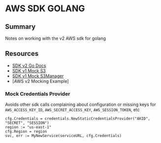 # AWS SDK GOLANG

## Summary

Notes on working with the v2 AWS sdk for golang

## Resources

- [SDK v2 Go Docs](https://godoc.org/github.com/aws/aws-sdk-go-v2)
- [SDK v1 Mock S3](https://golangcode.com/mocking-s3-upload/)
- [SDK v1 Mock S3Manager](https://stackoverflow.com/questions/49742700/have-a-go-function-accept-different-structs-as-input-with-methods)
- [AWS v2 Mocking Example]

### Mock Credentials Provider

Avoids other sdk calls complaining about configuration or missing keys for
`AWS_ACCESS_KEY_ID`, `AWS_SECRET_ACCESS_KEY`, `AWS_SESSION_TOKEN`, etc

```golang
cfg.Credentials = credentials.NewStaticCredentialsProvider("AKID", "SECRET", "SESSION")
region := "us-east-1"
cfg.Region = region
svc, err := MyNewService(serviceURL, cfg.Credentials)
```
